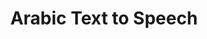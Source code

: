 ---
word: "true"

title: "Arabic Text to Speech"

categories: ['']

tags: ['Arabic', 'Text', 'to', 'Speech']

arwords: 'نطق النصوص العربية'

arexps: []

enwords: ['Arabic Text to Speech']

enexps: []

arlexicons: 'ن'

enlexicons: 'A'

authors: ['Ruqayya Roshdy']

translators: ['']

citations: 'مقدمة في حوسبة اللغة العربية'

sources: 'مركز الملك عبدالله بن عبدالعزيز الدولي لخدمة اللغة العربية'

slug: ""
---